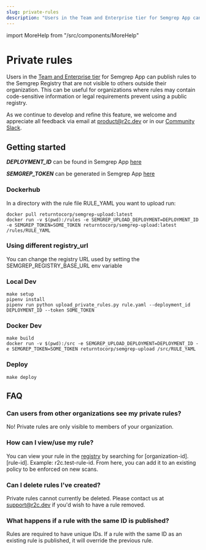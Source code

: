 ```yaml
---
slug: private-rules
description: "Users in the Team and Enterprise tier for Semgrep App can publish rules to the Semgrep Registry that are not visible to others outside their organization. This can be useful for organizations where rules may contain code-sensitive information or legal requirements prevent using a public registry."
---
```


import MoreHelp from "/src/components/MoreHelp"

# Private rules

Users in the [Team and Enterprise tier](https://semgrep.dev/pricing) for Semgrep App can publish rules to the Semgrep Registry that are not visible to others outside their organization. This can be useful for organizations where rules may contain code-sensitive information or legal requirements prevent using a public registry.

As we continue to develop and refine this feature, we welcome and appreciate all feedback via email at [product@r2c.dev](mailto:product@r2c.dev) or in our [Community Slack](https://r2c.dev/slack).

## Getting started

***DEPLOYMENT_ID*** can be found in Semgrep App [here](https://semgrep.dev/manage/settings)

***SEMGREP_TOKEN*** can be generated in Semgrep App [here](https://semgrep.dev/manage/settings/tokens)

### Dockerhub
In a directory with the rule file RULE_YAML you want to upload run:
```
docker pull returntocorp/semgrep-upload:latest
docker run -v $(pwd):/rules -e SEMGREP_UPLOAD_DEPLOYMENT=DEPLOYMENT_ID -e SEMGREP_TOKEN=SOME_TOKEN returntocorp/semgrep-upload:latest /rules/RULE_YAML
```

### Using different registry_url

You can change the registry URL used by setting the SEMGREP_REGISTRY_BASE_URL env variable

### Local Dev

```
make setup
pipenv install
pipenv run python upload_private_rules.py rule.yaml --deployment_id DEPLOYMENT_ID --token SOME_TOKEN
```

### Docker Dev

```
make build
docker run -v $(pwd):/src -e SEMGREP_UPLOAD_DEPLOYMENT=DEPLOYMENT_ID -e SEMGREP_TOKEN=SOME_TOKEN returntocorp/semgrep-upload /src/RULE_YAML
```

### Deploy

```
make deploy
```

## FAQ

### Can users from other organizations see my private rules?

No! Private rules are only visible to members of your organization.

### How can I view/use my rule?

You can view your rule in the [registry](https://semgrep.dev/r) by searching for [organization-id].[rule-id]. Example: r2c.test-rule-id. From here, you can add it to an existing policy to be enforced on new scans.

### Can I delete rules I've created?

Private rules cannot currently be deleted. Please contact us at [support@r2c.dev](mailto:support@r2c.dev?subject=Remove%20Private%20Rule) if you'd wish to have a rule removed.

### What happens if a rule with the same ID is published?

Rules are required to have unique IDs. If a rule with the same ID as an existing rule is published, it will override the previous rule.

<MoreHelp />